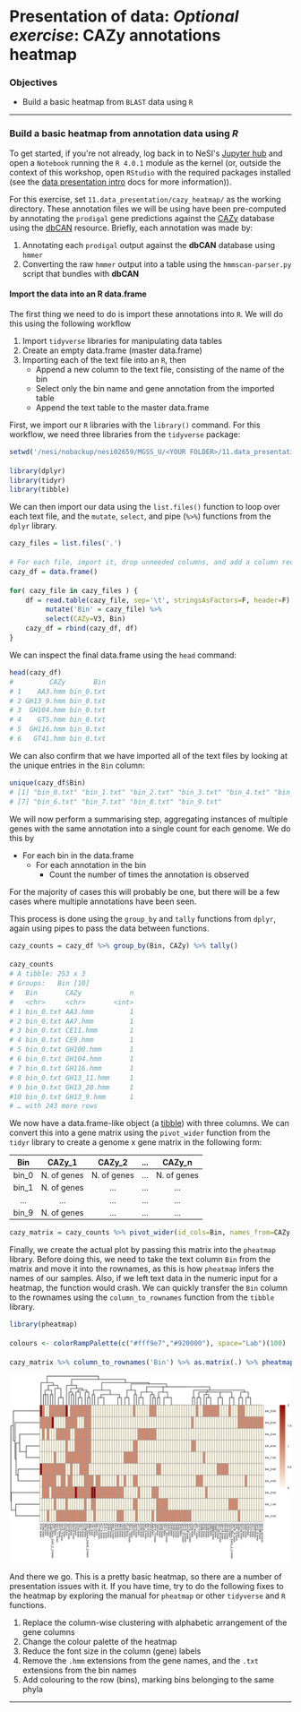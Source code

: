 # Presentation of data: *Optional exercise*: CAZy annotations heatmap

### Objectives

* Build a basic heatmap from `BLAST` data using `R`

---

### Build a basic heatmap from annotation data using *R*

To get started, if you're not already, log back in to NeSI's [Jupyter hub](https://jupyter.nesi.org.nz/hub/login) and open a `Notebook` running the `R 4.0.1` module as the kernel (or, outside the context of this workshop, open `RStudio` with the required packages installed (see the [data presentation intro](https://github.com/GenomicsAotearoa/metagenomics_summer_school/blob/master/materials/day4/ex16a_data_presentation_Intro.md) docs for more information)).

For this exercise, set `11.data_presentation/cazy_heatmap/` as the working directory. These annotation files we will be using have been pre-computed by annotating the `prodigal` gene predictions against the [CAZy](http://www.cazy.org/) database using the [dbCAN](http://bcb.unl.edu/dbCAN2/) resource. Briefly, each annotation was made by:

1. Annotating each `prodigal` output against the **dbCAN** database using `hmmer`
1. Converting the raw `hmmer` output into a table using the `hmmscan-parser.py` script that bundles with **dbCAN**

#### Import the data into an R data.frame

The first thing we need to do is import these annotations into `R`. We will do this using the following workflow

1. Import `tidyverse` libraries for manipulating data tables
1. Create an empty data.frame (master data.frame)
1. Importing each of the text file into an `R`, then 
   - Append a new column to the text file, consisting of the name of the bin
   - Select only the bin name and gene annotation from the imported table
   - Append the text table to the master data.frame

First, we import our `R` libraries with the `library()` command. For this workflow, we need three libraries from the `tidyverse` package:

```R
setwd('/nesi/nobackup/nesi02659/MGSS_U/<YOUR FOLDER>/11.data_presentation/cazy_heatmap/')

library(dplyr)
library(tidyr)
library(tibble)
```

We can then import our data using the `list.files()` function to loop over each text file, and the `mutate`, `select`, and pipe (`%>%`) functions from the `dplyr` library.

```R
cazy_files = list.files('.')

# For each file, import it, drop unneeded columns, and add a column recording the bin name
cazy_df = data.frame()

for( cazy_file in cazy_files ) {
    df = read.table(cazy_file, sep='\t', stringsAsFactors=F, header=F) %>% 
         mutate('Bin' = cazy_file) %>%
         select(CAZy=V3, Bin)
    cazy_df = rbind(cazy_df, df)
}
```

We can inspect the final data.frame using the `head` command:

```R
head(cazy_df)
#         CAZy       Bin
# 1    AA3.hmm bin_0.txt
# 2 GH13_9.hmm bin_0.txt
# 3  GH104.hmm bin_0.txt
# 4    GT5.hmm bin_0.txt
# 5  GH116.hmm bin_0.txt
# 6   GT41.hmm bin_0.txt
```

We can also confirm that we have imported all of the text files by looking at the unique entries in the `Bin` column:

```R
unique(cazy_df$Bin)
# [1] "bin_0.txt" "bin_1.txt" "bin_2.txt" "bin_3.txt" "bin_4.txt" "bin_5.txt"
# [7] "bin_6.txt" "bin_7.txt" "bin_8.txt" "bin_9.txt"
```

We will now perform a summarising step, aggregating instances of multiple genes with the same annotation into a single count for each genome. We do this by

- For each bin in the data.frame
  - For each annotation in the bin
    - Count the number of times the annotation is observed

For the majority of cases this will probably be one, but there will be a few cases where multiple annotations have been seen.

This process is done using the `group_by` and `tally` functions from `dplyr`, again using pipes to pass the data between functions.

```R
cazy_counts = cazy_df %>% group_by(Bin, CAZy) %>% tally()

cazy_counts
# A tibble: 253 x 3
# Groups:   Bin [10]
#   Bin       CAZy            n
#   <chr>     <chr>       <int>
# 1 bin_0.txt AA3.hmm         1
# 2 bin_0.txt AA7.hmm         1
# 3 bin_0.txt CE11.hmm        1
# 4 bin_0.txt CE9.hmm         1
# 5 bin_0.txt GH100.hmm       1
# 6 bin_0.txt GH104.hmm       1
# 7 bin_0.txt GH116.hmm       1
# 8 bin_0.txt GH13_11.hmm     1
# 9 bin_0.txt GH13_20.hmm     1
#10 bin_0.txt GH13_9.hmm      1
# … with 243 more rows
```

We now have a data.frame-like object (a [tibble](https://tibble.tidyverse.org/)) with three columns. We can convert this into a gene matrix using the `pivot_wider` function from the `tidyr` library to create a genome x gene matrix in the following form:

|Bin|CAZy_1|CAZy_2|...|CAZy_n|
|:---:|:---:|:---:|:---:|:---:|
|bin_0|N. of genes|N. of genes|...|N. of genes|
|bin_1|N. of genes|...|...|...|
|...|...|...|...|...|
|bin_9|N. of genes|...|...|...|

```R
cazy_matrix = cazy_counts %>% pivot_wider(id_cols=Bin, names_from=CAZy, values_from=n, values_fill=list(n = 0))
```

Finally, we create the actual plot by passing this matrix into the `pheatmap` library. Before doing this, we need to take the text column `Bin` from the matrix and move it into the rownames, as this is how `pheatmap` infers the names of our samples. Also, if we left text data in the numeric input for a heatmap, the function would crash. We can quickly transfer the `Bin` column to the rownames using the `column_to_rownames` function from the `tibble` library.

```R
library(pheatmap)

colours <- colorRampPalette(c("#fff9e7","#920000"), space="Lab")(100)

cazy_matrix %>% column_to_rownames('Bin') %>% as.matrix(.) %>% pheatmap(., col = colours)
```

![](https://github.com/GenomicsAotearoa/metagenomics_summer_school/blob/master/materials/figures/ex15_CAZy_heatmap.png)

And there we go. This is a pretty basic heatmap, so there are a number of presentation issues with it. If you have time, try to do the following fixes to the heatmap by exploring the manual for `pheatmap` or other `tidyverse` and `R` functions.

1. Replace the column-wise clustering with alphabetic arrangement of the gene columns
1. Change the colour palette of the heatmap
1. Reduce the font size in the column (gene) labels
1. Remove the `.hmm` extensions from the gene names, and the `.txt` extensions from the bin names
1. Add colouring to the row (bins), marking bins belonging to the same phyla

---

